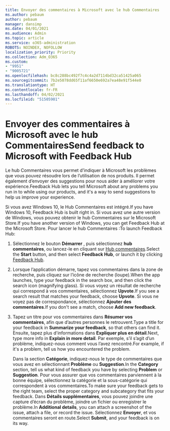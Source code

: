 ```yaml
---
title: Envoyer des commentaires à Microsoft avec le hub Commentaires
ms.author: pebaum
author: pebaum
manager: dansimp
ms.date: 04/01/2021
ms.audience: Admin
ms.topic: article
ms.service: o365-administration
ROBOTS: NOINDEX, NOFOLLOW
localization_priority: Priority
ms.collection: Adm_O365
ms.custom:
- "9951"
- "9005721"
ms.openlocfilehash: bc8c288bc492f7c4c4a2d7114bd32ca51425a065
ms.sourcegitcommit: 7b2e5078dd65f11af6650e692a7ea48e91f544e0
ms.translationtype: HT
ms.contentlocale: fr-FR
ms.lasthandoff: 04/02/2021
ms.locfileid: "51505901"
---
```

# <a name="send-feedback-to-microsoft-with-feedback-hub"></a><span data-ttu-id="c60c8-102">Envoyer des commentaires à Microsoft avec le hub Commentaires</span><span class="sxs-lookup"><span data-stu-id="c60c8-102">Send feedback to Microsoft with Feedback Hub</span></span>

<span data-ttu-id="c60c8-103">Le hub Commentaires vous permet d’indiquer à Microsoft les problèmes que vous pouvez résoudre lors de l’utilisation de nos produits. Il permet également d’envoyer des suggestions pour nous aider à améliorer votre expérience.</span><span class="sxs-lookup"><span data-stu-id="c60c8-103">Feedback Hub lets you tell Microsoft about any problems you run in to while using our products, and it's a way to send suggestions to help us improve your experience.</span></span>

<span data-ttu-id="c60c8-104">Si vous avez Windows 10, le Hub Commentaires est intégré.</span><span class="sxs-lookup"><span data-stu-id="c60c8-104">If you have Windows 10, Feedback Hub is built right in.</span></span> <span data-ttu-id="c60c8-105">Si vous avez une autre version de Windows, vous pouvez obtenir le hub Commentaires sur le Microsoft Store.</span><span class="sxs-lookup"><span data-stu-id="c60c8-105">If you have another version of Windows, you can get Feedback Hub at the Microsoft Store.</span></span> <span data-ttu-id="c60c8-106">Pour lancer le hub Commentaires :</span><span class="sxs-lookup"><span data-stu-id="c60c8-106">To launch Feedback Hub:</span></span> 

1. <span data-ttu-id="c60c8-107">Sélectionnez le bouton **Démarrer** , puis sélectionnez **hub commentaires**, ou lancez-le en cliquant sur [Hub commentaires](feedback-hub://).</span><span class="sxs-lookup"><span data-stu-id="c60c8-107">Select the **Start** button, and then select **Feedback Hub**, or launch it by clicking [Feedback Hub](feedback-hub://).</span></span>

1. <span data-ttu-id="c60c8-108">Lorsque l’application démarre, tapez vos commentaires dans la zone de recherche, puis cliquez sur l’icône de recherche (loupe).</span><span class="sxs-lookup"><span data-stu-id="c60c8-108">When the app launches, type your feedback in the search box, and then click the search icon (magnifying glass).</span></span> <span data-ttu-id="c60c8-109">Si vous voyez un résultat de recherche qui correspond à vos commentaires, sélectionnez **Upvote**.</span><span class="sxs-lookup"><span data-stu-id="c60c8-109">If you see a search result that matches your feedback, choose **Upvote**.</span></span> <span data-ttu-id="c60c8-110">Si vous ne voyez pas de correspondance, sélectionnez **Ajouter des commentaires**.</span><span class="sxs-lookup"><span data-stu-id="c60c8-110">If you don't see a match, choose **Add new feedback**.</span></span>

1. <span data-ttu-id="c60c8-111">Tapez un titre pour vos commentaires dans **Résumer vos commentaires**, afin que d’autres personnes le retrouvent.</span><span class="sxs-lookup"><span data-stu-id="c60c8-111">Type a title for your feedback in **Summarize your feedback**, so that others can find it.</span></span> <span data-ttu-id="c60c8-112">Ensuite, tapez plus d'informations dans **Expliquer plus en détail**.</span><span class="sxs-lookup"><span data-stu-id="c60c8-112">Next, type more info in **Explain in more detail**.</span></span> <span data-ttu-id="c60c8-113">Par exemple, s’il s’agit d’un problème, indiquez-nous comment vous l’avez rencontré.</span><span class="sxs-lookup"><span data-stu-id="c60c8-113">For example, if it's a problem, tell us how you encountered the problem.</span></span>

    <span data-ttu-id="c60c8-114">Dans la section **Catégorie**, indiquez-nous le type de commentaires que vous avez en sélectionnant **Problème** ou **Suggestion**.</span><span class="sxs-lookup"><span data-stu-id="c60c8-114">In the **Category** section, tell us what kind of feedback you have by selecting **Problem** or **Suggestion**.</span></span> <span data-ttu-id="c60c8-115">Pour vous assurer que vos commentaires parviennent à la bonne équipe, sélectionnez la catégorie et la sous-catégorie qui correspondent à vos commentaires.</span><span class="sxs-lookup"><span data-stu-id="c60c8-115">To make sure your feedback gets to the right team, select the proper category and subcategory that fits your feedback.</span></span> <span data-ttu-id="c60c8-116">Dans **Détails supplémentaires**, vous pouvez joindre une capture d’écran du problème, joindre un fichier ou enregistrer le problème.</span><span class="sxs-lookup"><span data-stu-id="c60c8-116">In **Additional details**, you can attach a screenshot of the issue, attach a file, or record the issue.</span></span> <span data-ttu-id="c60c8-117">Sélectionnez **Envoyer**, et vos commentaires seront en route.</span><span class="sxs-lookup"><span data-stu-id="c60c8-117">Select **Submit**, and your feedback is on its way.</span></span>


